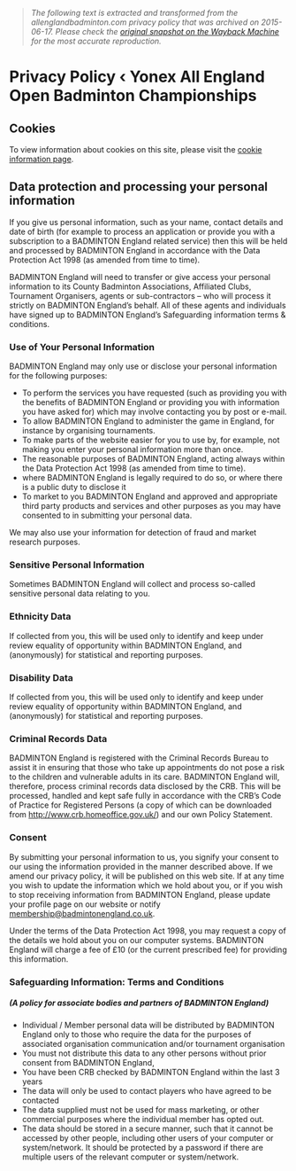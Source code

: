 > *The following text is extracted and transformed from the allenglandbadminton.com privacy policy that was archived on 2015-06-17. Please check the [original snapshot on the Wayback Machine](https://web.archive.org/web/20150617053914id_/http%3A//www.allenglandbadminton.com/privacy-policy) for the most accurate reproduction.*

# Privacy Policy ‹ Yonex All England Open Badminton Championships

## Cookies

To view information about cookies on this site, please visit the [cookie information page](http://www.allenglandbadminton.com/cookie-information/ "Cookie Information").

## Data protection and processing your personal information

If you give us personal information, such as your name, contact details and date of birth (for example to process an application or provide you with a subscription to a BADMINTON England related service) then this will be held and processed by BADMINTON England in accordance with the Data Protection Act 1998 (as amended from time to time).

BADMINTON England will need to transfer or give access your personal information to its County Badminton Associations, Affiliated Clubs, Tournament Organisers, agents or sub-contractors – who will process it strictly on BADMINTON England’s behalf. All of these agents and individuals have signed up to BADMINTON England’s Safeguarding information terms & conditions.

### Use of Your Personal Information

BADMINTON England may only use or disclose your personal information for the following purposes:

  * To perform the services you have requested (such as providing you with the benefits of BADMINTON England or providing you with information you have asked for) which may involve contacting you by post or e-mail.
  * To allow BADMINTON England to administer the game in England, for instance by organising tournaments.
  * To make parts of the website easier for you to use by, for example, not making you enter your personal information more than once.
  * The reasonable purposes of BADMINTON England, acting always within the Data Protection Act 1998 (as amended from time to time).
  * where BADMINTON England is legally required to do so, or where there is a public duty to disclose it
  * To market to you BADMINTON England and approved and appropriate third party products and services and other purposes as you may have consented to in submitting your personal data.



We may also use your information for detection of fraud and market research purposes.

### Sensitive Personal Information

Sometimes BADMINTON England will collect and process so-called sensitive personal data relating to you.

### Ethnicity Data

If collected from you, this will be used only to identify and keep under review equality of opportunity within BADMINTON England, and (anonymously) for statistical and reporting purposes.

### Disability Data

If collected from you, this will be used only to identify and keep under review equality of opportunity within BADMINTON England, and (anonymously) for statistical and reporting purposes.

### Criminal Records Data

BADMINTON England is registered with the Criminal Records Bureau to assist it in ensuring that those who take up appointments do not pose a risk to the children and vulnerable adults in its care. BADMINTON England will, therefore, process criminal records data disclosed by the CRB. This will be processed, handled and kept safe fully in accordance with the CRB’s Code of Practice for Registered Persons (a copy of which can be downloaded from <http://www.crb.homeoffice.gov.uk/>) and our own Policy Statement.

### Consent

By submitting your personal information to us, you signify your consent to our using the information provided in the manner described above. If we amend our privacy policy, it will be published on this web site. If at any time you wish to update the information which we hold about you, or if you wish to stop receiving information from BADMINTON England, please update your profile page on our website or notify [membership@badmintonengland.co.uk](mailto:membership@badmintonengland.co.uk).

Under the terms of the Data Protection Act 1998, you may request a copy of the details we hold about you on our computer systems. BADMINTON England will charge a fee of £10 (or the current prescribed fee) for providing this information.

### Safeguarding Information: Terms and Conditions

##### **(A policy for associate bodies and partners of BADMINTON England)**

  * Individual / Member personal data will be distributed by BADMINTON England only to those who require the data for the purposes of associated organisation communication and/or tournament organisation
  * You must not distribute this data to any other persons without prior consent from BADMINTON England,
  * You have been CRB checked by BADMINTON England within the last 3 years
  * The data will only be used to contact players who have agreed to be contacted
  * The data supplied must not be used for mass marketing, or other commercial purposes where the individual member has opted out.
  * The data should be stored in a secure manner, such that it cannot be accessed by other people, including other users of your computer or system/network. It should be protected by a password if there are multiple users of the relevant computer or system/network.


